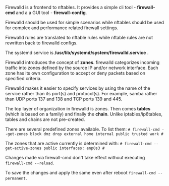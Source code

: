 Firewalld is a frontend to nftables. It provides a simple cli tool - **firewall-cmd** and a a GUI tool - **firewall-config**.

Firewalld should be used for simple scenarios while nftables should be used for complex and performance related firewall settings.

Firewalld rules are translated to nftable rules while nftable rules are not rewritten back to firewalld configs.

The systemd service is **/usr/lib/systemd/system/firewalld.service** .

Firewalld introduces the concept of **zones**. firewalld categorizes incoming traffic into zones defined by the source IP and/or network interface. Each zone has its own configuration to accept or deny packets based on specified criteria.

Firewalld makes it easier to specify services by using the name of the service rather than its port(s) and protocol(s). For example, samba rather than UDP ports 137 and 138 and TCP ports 139 and 445.

The top layer of organization in firewalld is zones. Then comes **tables** (which is based on a family)  and finally the **chain**. Unlike iptables/ip6tables, tables and chains are not pre-created. 

There are several predefined zones available. To list them:
`# firewall-cmd --get-zones
block dmz drop external home internal public trusted work
#`

The zones that are active currently is determined with:
`# firewall-cmd --get-active-zones
public
  interfaces: enp0s3
#`

Changes made via firewall-cmd don't take effect without executing `firewall-cmd --reload`.

To save the changes and apply the same even after reboot `firewall-cmd --permanent`.



